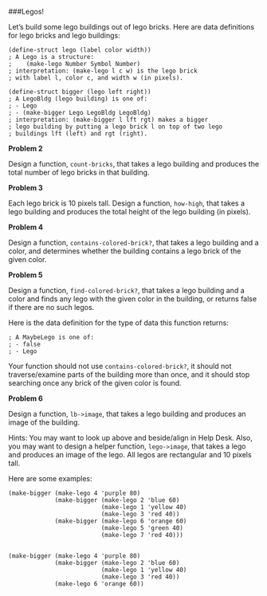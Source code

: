 ###Legos!

Let’s build some lego buildings out of lego bricks. Here are data definitions for lego bricks and lego buildings:

    (define-struct lego (label color width))
    ; A Lego is a structure:
    ;    (make-lego Number Symbol Number)
    ; interpretation: (make-lego l c w) is the lego brick
    ; with label l, color c, and width w (in pixels).
 
    (define-struct bigger (lego left right))
    ; A LegoBldg (lego building) is one of:
    ; - Lego
    ; - (make-bigger Lego LegoBldg LegoBldg)
    ; interpretation: (make-bigger l lft rgt) makes a bigger
    ; lego building by putting a lego brick l on top of two lego
    ; buildings lft (left) and rgt (right).

**Problem 2** 

Design a function, `count-bricks`, that takes a lego building and produces the total number of lego bricks in that building.

**Problem 3** 

Each lego brick is 10 pixels tall. Design a function, `how-high`, that takes a lego building and produces the total height of the lego building (in pixels).

**Problem 4** 

Design a function, `contains-colored-brick?`, that takes a lego building and a color, and determines whether the building contains a lego brick of the given color.

**Problem 5** 

Design a function, `find-colored-brick?`, that takes a lego building and a color and finds any lego with the given color in the building, or returns false if there are no such legos.

Here is the data definition for the type of data this function returns:

    ; A MaybeLego is one of:
    ; - false
    ; - Lego

Your function should not use `contains-colored-brick?`, it should not traverse/examine parts of the building more than once, and it should stop searching once any brick of the given color is found.

**Problem 6** 

Design a function, `lb->image`, that takes a lego building and produces an image of the building.

Hints: You may want to look up above and beside/align in Help Desk. Also, you may want to design a helper function, `lego->image`, that takes a lego and produces an image of the lego. All legos are rectangular and 10 pixels tall.

Here are some examples:

    (make-bigger (make-lego 4 'purple 80)
                 (make-bigger (make-lego 2 'blue 60)
                              (make-lego 1 'yellow 40)
                              (make-lego 3 'red 40))
                 (make-bigger (make-lego 6 'orange 60)
                              (make-lego 5 'green 40)
                              (make-lego 7 'red 40)))


    (make-bigger (make-lego 4 'purple 80)
                 (make-bigger (make-lego 2 'blue 60)
                              (make-lego 1 'yellow 40)
                              (make-lego 3 'red 40))
                 (make-lego 6 'orange 60))
